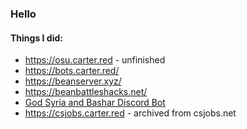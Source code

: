 ### Hello
#### Things I did:
* https://osu.carter.red - unfinished
* https://bots.carter.red/
* https://beanserver.xyz/
* https://beanbattleshacks.net/
* [God Syria and Bashar Discord Bot](https://github.com/carter-0/GodSyriaAndBashar-Bot)
* https://csjobs.carter.red - archived from csjobs.net
<!--
**carter-0/carter-0** is a ✨ _special_ ✨ repository because its `README.md` (this file) appears on your GitHub profile.

Here are some ideas to get you started:

- 🔭 I’m currently working on ...
- 🌱 I’m currently learning ...
- 👯 I’m looking to collaborate on ...
- 🤔 I’m looking for help with ...
- 💬 Ask me about ...
- 📫 How to reach me: ...
- 😄 Pronouns: ...
- ⚡ Fun fact: ...
-->
